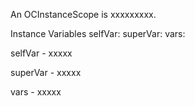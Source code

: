 An OCInstanceScope is xxxxxxxxx.Instance Variables	selfVar:		<Object>	superVar:		<Object>	vars:		<Object>selfVar	- xxxxxsuperVar	- xxxxxvars	- xxxxx